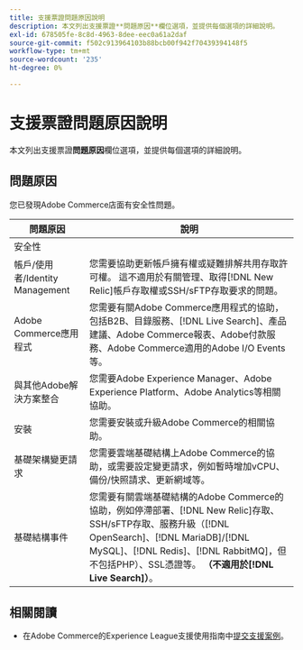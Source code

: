 ```yaml
---
title: 支援票證問題原因說明
description: 本文列出支援票證**問題原因**欄位選項，並提供每個選項的詳細說明。
exl-id: 678505fe-8c8d-4963-8dee-eec0a61a2daf
source-git-commit: f502c913964103b88bcb00f942f70439394148f5
workflow-type: tm+mt
source-wordcount: '235'
ht-degree: 0%

---
```


# 支援票證問題原因說明

本文列出支援票證&#x200B;**問題原因**&#x200B;欄位選項，並提供每個選項的詳細說明。

## 問題原因

<table class="tg">
<thead>
  <tr>
    <th><span style="font-weight:bold;font-style:normal">問題原因</span></th>
    <th><span style="font-weight:700;font-style:normal">說明</span></th>
  </tr>
</thead>
<tbody>
  <tr>
    <td>安全性</td>
    您已發現Adobe Commerce店面有安全性問題。</td>
  </tr>
  <tr>
    <td>帳戶/使用者/Identity Management</td>
    <td>您需要協助更新帳戶擁有權或疑難排解共用存取許可權。 這不適用於有關管理、取得[!DNL New Relic]帳戶存取權或SSH/sFTP存取要求的問題。</td>
  </tr>
  <tr>
    <td>Adobe Commerce應用程式</td>
    <td>您需要有關Adobe Commerce應用程式的協助，包括B2B、目錄服務、[!DNL Live Search]、產品建議、Adobe Commerce報表、Adobe付款服務、Adobe Commerce適用的Adobe I/O Events等。</td>
  </tr>
  <tr>
    <td>與其他Adobe解決方案整合</td>
    <td>您需要Adobe Experience Manager、Adobe Experience Platform、Adobe Analytics等相關協助。</td>
  </tr>
  <tr>
    <td>安裝</td>
    <td>您需要安裝或升級Adobe Commerce的相關協助。</td>
  </tr>
  <tr>
    <td>基礎架構變更請求</td>
    <td>您需要雲端基礎結構上Adobe Commerce的協助，或需要設定變更請求，例如暫時增加vCPU、備份/快照請求、更新網域等。</td>
  </tr>
  <tr>
    <td>基礎結構事件</td>
    <td>您需要有關雲端基礎結構的Adobe Commerce的協助，例如停滯部署、[!DNL New Relic]存取、SSH/sFTP存取、服務升級（[!DNL OpenSearch]、[!DNL MariaDB]/[!DNL MySQL]、[!DNL Redis]、[!DNL RabbitMQ]，但不包括PHP）、SSL憑證等。<strong> （不適用於[!DNL Live Search]）</strong>。</td>
  </tr>  
</tbody>
</table>

## 相關閱讀

* 在Adobe Commerce的Experience League支援使用指南中[提交支援案例](https://experienceleague.adobe.com/en/docs/commerce-knowledge-base/kb/help-center-guide/magento-help-center-user-guide#support-case)。
